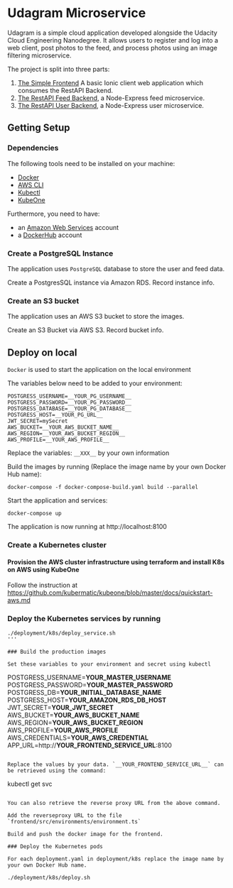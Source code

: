 # Udagram Microservice

Udagram is a simple cloud application developed alongside the Udacity Cloud Engineering Nanodegree. It allows users to register and log into a web client, post photos to the feed, and process photos using an image filtering microservice.

The project is split into three parts:
1. [The Simple Frontend](/frontend)
A basic Ionic client web application which consumes the RestAPI Backend. 
2. [The RestAPI Feed Backend](/feed), a Node-Express feed microservice.
3. [The RestAPI User Backend](/user), a Node-Express user microservice.

## Getting Setup

### Dependencies

The following tools need to be installed on your machine:

- [Docker](https://www.docker.com/products/docker-desktop)
- [AWS CLI](https://aws.amazon.com/cli/)
- [Kubectl](https://kubernetes.io/docs/tasks/tools/install-kubectl/)
- [KubeOne](https://github.com/kubermatic/kubeone)

Furthermore, you need to have:
- an [Amazon Web Services](https://console.aws.amazon.com) account
- a [DockerHub](https://hub.docker.com/) account


### Create a PostgreSQL Instance

The application uses `PostgreSQL` database to store the user and feed data.

Create a PostgresSQL instance via Amazon RDS. Record instance info. 

### Create an S3 bucket

The application uses an AWS S3 bucket to store the images. 

Create an S3 Bucket via AWS S3. Record bucket info.


## Deploy on local

`Docker` is used to start the application on the local environment

The variables below need to be added to your environment:

```
POSTGRESS_USERNAME=__YOUR_PG_USERNAME__
POSTGRESS_PASSWORD=__YOUR_PG_PASSWORD__
POSTGRESS_DATABASE=__YOUR_PG_DATABASE__
POSTGRESS_HOST=__YOUR_PG_URL__
JWT_SECRET=mySecret
AWS_BUCKET=__YOUR_AWS_BUCKET_NAME__
AWS_REGION=__YOUR_AWS_BUCKET_REGION__
AWS_PROFILE=__YOUR_AWS_PROFILE__
```

Replace the variables: `__XXX__` by your own information

Build the images by running (Replace the image name by your own Docker Hub name):

```
docker-compose -f docker-compose-build.yaml build --parallel
```

Start the application and services:

```
docker-compose up
```

The application is now running at http://localhost:8100

### Create a Kubernetes cluster

#### Provision the AWS cluster infrastructure using terraform and install K8s on AWS using KubeOne

Follow the instruction at https://github.com/kubermatic/kubeone/blob/master/docs/quickstart-aws.md

### Deploy the Kubernetes services by running

```
./deployment/k8s/deploy_service.sh
'''

### Build the production images

Set these variables to your environment and secret using kubectl 

```
POSTGRESS_USERNAME=__YOUR_MASTER_USERNAME__
POSTGRESS_PASSWORD=__YOUR_MASTER_PASSWORD__
POSTGRESS_DB=__YOUR_INITIAL_DATABASE_NAME__
POSTGRESS_HOST=__YOUR_AMAZON_RDS_DB_HOST__
JWT_SECRET=__YOUR_JWT_SECRET__
AWS_BUCKET=__YOUR_AWS_BUCKET_NAME__
AWS_REGION=__YOUR_AWS_BUCKET_REGION__
AWS_PROFILE=__YOUR_AWS_PROFILE__
AWS_CREDENTIALS=__YOUR_AWS_CREDENTIAL__
APP_URL=http://__YOUR_FRONTEND_SERVICE_URL__:8100
```

Replace the values by your data. `__YOUR_FRONTEND_SERVICE_URL__` can be retrieved using the command:

```
kubectl get svc
```

You can also retrieve the reverse proxy URL from the above command.

Add the reverseproxy URL to the file `frontend/src/environments/environment.ts`

Build and push the docker image for the frontend.

### Deploy the Kubernetes pods

For each deployment.yaml in deployment/k8s replace the image name by your own Docker Hub name. 

./deployment/k8s/deploy.sh

